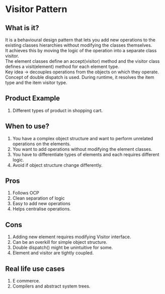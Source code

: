 # Visitor Pattern

## What is it?
It is a behavioural design pattern that lets you add new operations to the existing classes hierarchies without modifying the classes themselves.  
It achieves this by moving the logic of the operation into a separate class visitor.  
The element classes define an accept(visitor) method and the visitor class defines a visit(element) method for each element type.  
Key idea -> decouples operations from the objects on which they operate.  
Concept of double dispatch is used. During runtime, it resolves the item type and the item visitor type.  

## Product Example
1. Different types of product in shopping cart.

## When to use?
1. You have a complex object structure and want to perform unrelated operations on the elements.
2. You want to add operations without modifying the element classes.
3. You have to differentiate types of elements and each requires different logic.
4. Avoid if object structure change differently.

## Pros
1. Follows OCP
2. Clean separation of logic
3. Easy to add new operations
4. Helps centralise operations.

## Cons
1. Adding new element requires modifying Visitor interface.
2. Can be an overkill for simple object structure.
3. Double dispatch() might be unintuitive for some.
4. Element and visitor are tightly coupled.

## Real life use cases
1. E commerce.
2. Compilers and abstract system trees.